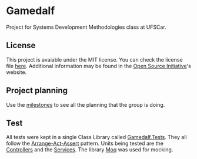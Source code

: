 Gamedalf
========

Project for Systems Development Methodologies class at UFSCar.

## License

This project is avaiable under the MIT license. You can check the license file [here](https://github.com/lucasdavid/Gamedalf/blob/master/LICENSE). Additional information may be found in the [Open Source Initiative](http://opensource.org/licenses/MIT)'s website.

## Project planning

Use the [milestones](https://github.com/lucasdavid/Gamedalf/milestones) to see all the planning that the group is doing.

## Test

All tests were kept in a single Class Library called [Gamedalf.Tests](https://github.com/lucasdavid/Gamedalf/tree/master/Gamedalf.Tests). They all follow the <a href="http://c2.com/cgi/wiki?ArrangeActAssert">Arrange-Act-Assert</a> pattern. Units being tested are the [Controllers](https://github.com/lucasdavid/Gamedalf/tree/master/Gamedalf.Tests/Controllers) and the [Services](https://github.com/lucasdavid/Gamedalf/tree/master/Gamedalf.Tests/Services). The library <a href="https://github.com/Moq/moq4/">Moq</a> was used for mocking.
